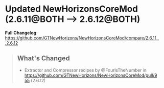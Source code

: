# Updated NewHorizonsCoreMod (2.6.11@BOTH --> 2.6.12@BOTH)
**Full Changelog**: https://github.com/GTNewHorizons/NewHorizonsCoreMod/compare/2.6.11...2.6.12
>## What's Changed
> * Extractor and Compressor recipes by @FourIsTheNumber in https://github.com/GTNewHorizons/NewHorizonsCoreMod/pull/955 (2.6.12)
>

